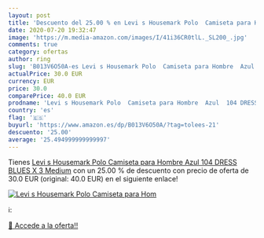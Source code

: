 ```yaml
---
layout: post
title: 'Descuento del 25.00 % en Levi s Housemark Polo  Camiseta para Hom'
date: 2020-07-20 19:32:47
image: 'https://m.media-amazon.com/images/I/41i36CR0tlL._SL200_.jpg'
comments: true
category: ofertas
author: ring
slug: 'B013V6O50A-es Levi s Housemark Polo  Camiseta para Hombre  Azul  104 DRESS BLUES X 3   Medium'
actualPrice: 30.0 EUR
currency: EUR
price: 30.0
comparePrice: 40.0 EUR
prodname: 'Levi s Housemark Polo  Camiseta para Hombre  Azul  104 DRESS BLUES X 3   Medium'
country: 'es'
flag: '🇪🇸'
buyurl: 'https://www.amazon.es/dp/B013V6O50A/?tag=tolees-21'
descuento: '25.00'
average: '25.494999999999997'
---
```


Tienes [Levi s Housemark Polo  Camiseta para Hombre  Azul  104 DRESS BLUES X 3   Medium](https://www.amazon.es/dp/B013V6O50A/?tag=tolees-21) con un 25.00 % de descuento con precio de oferta de 30.0 EUR (original: 40.0 EUR) en el siguiente enlace!

[![Levi s Housemark Polo  Camiseta para Hom](https://m.media-amazon.com/images/I/41i36CR0tlL._SL200_.jpg)](https://www.amazon.es/dp/B013V6O50A/?tag=tolees-21)

ℹ️:


[🛒 Accede a la oferta!!](https://www.amazon.es/dp/B013V6O50A/?tag=tolees-21)
